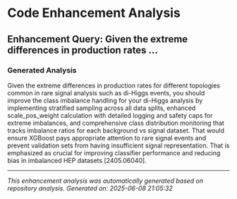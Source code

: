 # Code Enhancement Analysis

## Enhancement Query: Given the extreme differences in production rates ...

### Generated Analysis

Given the extreme differences in production rates for different topologies common in rare signal analysis such as di-Higgs events, you should improve the class imbalance handling for your di-Higgs analysis by implementing stratified sampling across all data splits, enhanced scale_pos_weight calculation with detailed logging and safety caps for extreme imbalances, and comprehensive class distribution monitoring that tracks imbalance ratios for each background vs signal dataset. That would ensure XGBoost pays appropriate attention to rare signal events and prevent validation sets from having insufficient signal representation. That is emphasized as crucial for improving classifier performance and reducing bias in imbalanced HEP datasets [2405.06040].

---

*This enhancement analysis was automatically generated based on repository analysis.*
*Generated on: 2025-06-08 21:05:32*

